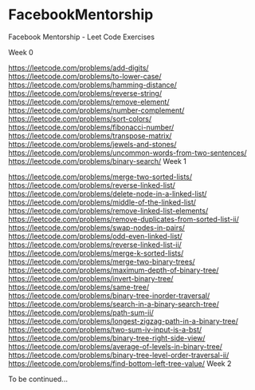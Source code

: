 # FacebookMentorship
Facebook Mentorship - Leet Code Exercises

Week 0

https://leetcode.com/problems/add-digits/
https://leetcode.com/problems/to-lower-case/
https://leetcode.com/problems/hamming-distance/
https://leetcode.com/problems/reverse-string/
https://leetcode.com/problems/remove-element/
https://leetcode.com/problems/number-complement/
https://leetcode.com/problems/sort-colors/
https://leetcode.com/problems/fibonacci-number/
https://leetcode.com/problems/transpose-matrix/
https://leetcode.com/problems/jewels-and-stones/
https://leetcode.com/problems/uncommon-words-from-two-sentences/
https://leetcode.com/problems/binary-search/
Week 1

https://leetcode.com/problems/merge-two-sorted-lists/
https://leetcode.com/problems/reverse-linked-list/
https://leetcode.com/problems/delete-node-in-a-linked-list/
https://leetcode.com/problems/middle-of-the-linked-list/
https://leetcode.com/problems/remove-linked-list-elements/
https://leetcode.com/problems/remove-duplicates-from-sorted-list-ii/
https://leetcode.com/problems/swap-nodes-in-pairs/
https://leetcode.com/problems/odd-even-linked-list/
https://leetcode.com/problems/reverse-linked-list-ii/
https://leetcode.com/problems/merge-k-sorted-lists/
https://leetcode.com/problems/merge-two-binary-trees/
https://leetcode.com/problems/maximum-depth-of-binary-tree/
https://leetcode.com/problems/invert-binary-tree/
https://leetcode.com/problems/same-tree/
https://leetcode.com/problems/binary-tree-inorder-traversal/
https://leetcode.com/problems/search-in-a-binary-search-tree/
https://leetcode.com/problems/path-sum-ii/
https://leetcode.com/problems/longest-zigzag-path-in-a-binary-tree/
https://leetcode.com/problems/two-sum-iv-input-is-a-bst/
https://leetcode.com/problems/binary-tree-right-side-view/
https://leetcode.com/problems/average-of-levels-in-binary-tree/
https://leetcode.com/problems/binary-tree-level-order-traversal-ii/
https://leetcode.com/problems/find-bottom-left-tree-value/
Week 2

To be continued...

